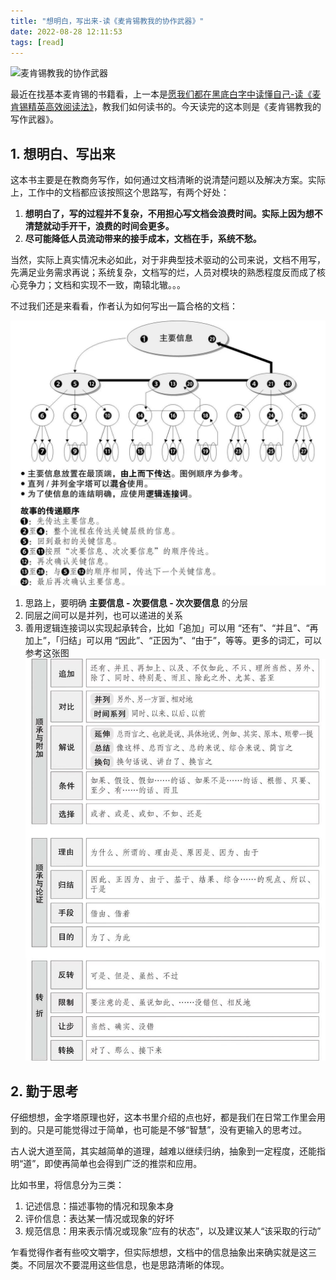 ```yaml
---
title: "想明白，写出来-读《麦肯锡教我的协作武器》"
date: 2022-08-28 12:11:53
tags: [read]
---
```


![麦肯锡教我的协作武器](https://img2.doubanio.com/lpic/s26863863.jpg)

最近在找基本麦肯锡的书籍看，上一本是[愿我们都在黑底白字中读懂自己-读《麦肯锡精英高效阅读法》](http://izualzhy.cn/mkxjygxydf-reading)，教我们如何读书的。今天读完的这本则是《麦肯锡教我的写作武器》。

## 1. 想明白、写出来

这本书主要是在教商务写作，如何通过文档清晰的说清楚问题以及解决方案。实际上，工作中的文档都应该按照这个思路写，有两个好处：

1. **想明白了，写的过程并不复杂，不用担心写文档会浪费时间。实际上因为想不清楚就动手开干，浪费的时间会更多。**
2. **尽可能降低人员流动带来的接手成本，文档在手，系统不愁。**

当然，实际上真实情况未必如此，对于非典型技术驱动的公司来说，文档不用写，先满足业务需求再说；系统复杂，文档写的烂，人员对模块的熟悉程度反而成了核心竞争力；文档和实现不一致，南辕北辙。。。

不过我们还是来看看，作者认为如何写出一篇合格的文档：

![](/assets/images/mkxjwdxzwq/1.jpeg)

1. 思路上，要明确 **主要信息 - 次要信息 - 次次要信息** 的分层
2. 同层之间可以是并列，也可以递进的关系
3. 善用逻辑连接词以实现起承转合，比如「追加」可以用 “还有”、“并且”、“再加上”，「归结」可以用 “因此”、“正因为”、“由于”，等等。更多的词汇，可以参考这张图 ![](/assets/images/mkxjwdxzwq/2.jpeg)

## 2. 勤于思考

仔细想想，金字塔原理也好，这本书里介绍的点也好，都是我们在日常工作里会用到的。只是可能觉得过于简单，也可能是不够“智慧”，没有更输入的思考过。

古人说大道至简，其实越简单的道理，越难以继续归纳，抽象到一定程度，还能指明“道”，即使再简单也会得到广泛的推崇和应用。

比如书里，将信息分为三类：
1. 记述信息：描述事物的情况和现象本身
2. 评价信息：表达某一情况或现象的好坏
3. 规范信息：用来表示情况或现象“应有的状态”，以及建议某人“该采取的行动”

乍看觉得作者有些咬文嚼字，但实际想想，文档中的信息抽象出来确实就是这三类。不同层次不要混用这些信息，也是思路清晰的体现。